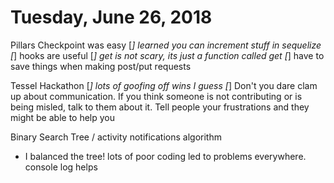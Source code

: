 # Tuesday, June 26, 2018

Pillars Checkpoint was easy
    [*] learned you can increment stuff in sequelize
    [*] hooks are useful
    [*] get is not scary, its just a function called get
    [*] have to save things when making post/put requests

Tessel Hackathon
    [*] lots of goofing off wins I guess
    [*] Don't you dare clam up about communication. If you think someone is not contributing or is being misled, talk to them about it. Tell people your frustrations and they might be able to help you

Binary Search Tree / activity notifications algorithm
- I balanced the tree! lots of poor coding led to problems everywhere. console log helps

